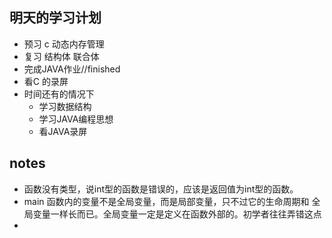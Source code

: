 ## 明天的学习计划
* 预习 c 动态内存管理
* 复习 结构体 联合体 
* 完成JAVA作业//finished 
* 看C 的录屏
* 时间还有的情况下
	* 学习数据结构
	* 学习JAVA编程思想
	* 看JAVA录屏
## notes
* 函数没有类型，说int型的函数是错误的，应该是返回值为int型的函数。
* main 函数内的变量不是全局变量，而是局部变量，只不过它的生命周期和
全局变量一样长而已。全局变量一定是定义在函数外部的。初学者往往弄错这点
* 
